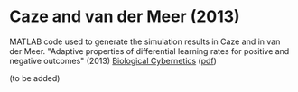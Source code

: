 # Caze and van der Meer (2013)

MATLAB code used to generate the simulation results in Caze and in van
der Meer. "Adaptive properties of differential learning rates for
positive and negative outcomes" (2013)
[Biological Cybernetics](http://link.springer.com/article/10.1007/s00422-013-0571-5)
([pdf](https://www.researchgate.net/publication/257301717_Adaptive_properties_of_differential_learning_rates_for_positive_and_negative_outcomes))


(to be added)
